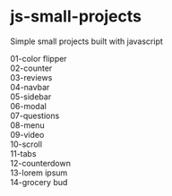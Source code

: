 # js-small-projects

<p>Simple small projects built with javascript</p>

01-color flipper <br />
02-counter <br />
03-reviews <br />
04-navbar <br />
05-sidebar <br />
06-modal <br />
07-questions <br />
08-menu <br /> 
09-video <br /> 
10-scroll <br />
11-tabs <br />
12-counterdown <br />
13-lorem ipsum <br />
14-grocery bud <br />
